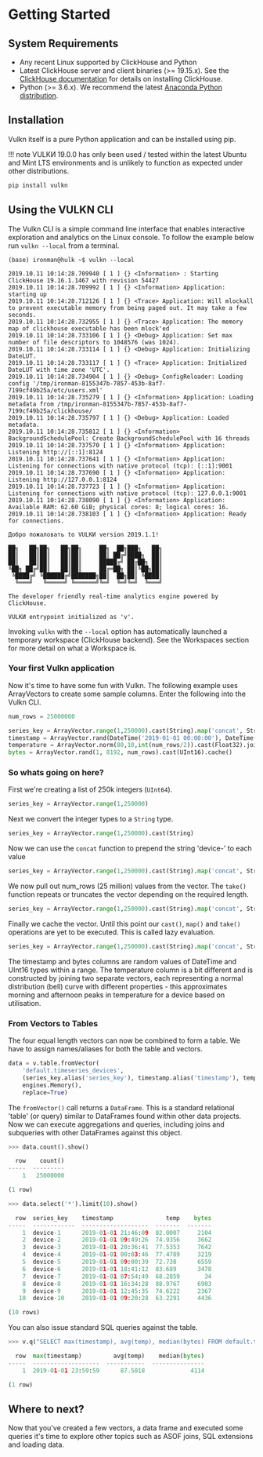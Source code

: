 # Getting Started

## System Requirements

- Any recent Linux supported by ClickHouse and Python
- Latest ClickHouse server and client binaries (>= 19.15.x). See the [ClickHouse documentation](https://clickhouse.yandex/docs/en/getting_started/#installation) for details on installing ClickHouse.
- Python (>= 3.6.x). We recommend the latest [Anaconda Python distribution](https://www.anaconda.com/distribution/).

## Installation

Vulkn itself is a pure Python application and can be installed using pip.

!!! note
    VULKИ 19.0.0 has only been used / tested within the latest Ubuntu and Mint LTS environments and is unlikely to function as expected under other distributions.

```bash
pip install vulkn
```

## Using the VULKN CLI

The Vulkn CLI is a simple command line interface that enables interactive exploration and analytics on the Linux console. To follow the example below run ```vulkn --local``` from a terminal.

```text
(base) ironman@hulk ~$ vulkn --local

2019.10.11 10:14:28.709940 [ 1 ] {} <Information> : Starting ClickHouse 19.16.1.1467 with revision 54427
2019.10.11 10:14:28.709992 [ 1 ] {} <Information> Application: starting up
2019.10.11 10:14:28.712126 [ 1 ] {} <Trace> Application: Will mlockall to prevent executable memory from being paged out. It may take a few seconds.
2019.10.11 10:14:28.732955 [ 1 ] {} <Trace> Application: The memory map of clickhouse executable has been mlock'ed
2019.10.11 10:14:28.733106 [ 1 ] {} <Debug> Application: Set max number of file descriptors to 1048576 (was 1024).
2019.10.11 10:14:28.733114 [ 1 ] {} <Debug> Application: Initializing DateLUT.
2019.10.11 10:14:28.733117 [ 1 ] {} <Trace> Application: Initialized DateLUT with time zone 'UTC'.
2019.10.11 10:14:28.734904 [ 1 ] {} <Debug> ConfigReloader: Loading config '/tmp/ironman-8155347b-7857-453b-8af7-7199cf49b25a/etc/users.xml'
2019.10.11 10:14:28.735279 [ 1 ] {} <Information> Application: Loading metadata from /tmp/ironman-8155347b-7857-453b-8af7-7199cf49b25a/clickhouse/
2019.10.11 10:14:28.735797 [ 1 ] {} <Debug> Application: Loaded metadata.
2019.10.11 10:14:28.735812 [ 1 ] {} <Information> BackgroundSchedulePool: Create BackgroundSchedulePool with 16 threads
2019.10.11 10:14:28.737570 [ 1 ] {} <Information> Application: Listening http://[::1]:8124
2019.10.11 10:14:28.737641 [ 1 ] {} <Information> Application: Listening for connections with native protocol (tcp): [::1]:9001
2019.10.11 10:14:28.737690 [ 1 ] {} <Information> Application: Listening http://127.0.0.1:8124
2019.10.11 10:14:28.737723 [ 1 ] {} <Information> Application: Listening for connections with native protocol (tcp): 127.0.0.1:9001
2019.10.11 10:14:28.738090 [ 1 ] {} <Information> Application: Available RAM: 62.60 GiB; physical cores: 8; logical cores: 16.
2019.10.11 10:14:28.738103 [ 1 ] {} <Information> Application: Ready for connections.

Добро пожаловать to VULKИ version 2019.1.1!

██╗   ██╗██╗   ██╗██╗     ██╗  ██╗███╗   ██╗
██║   ██║██║   ██║██║     ██║ ██╔╝████╗  ██║
██║   ██║██║   ██║██║     █████╔╝ ██╔██╗ ██║
╚██╗ ██╔╝██║   ██║██║     ██╔═██╗ ██║╚██╗██║
 ╚████╔╝ ╚██████╔╝███████╗██║  ██╗██║ ╚████║
  ╚═══╝   ╚═════╝ ╚══════╝╚═╝  ╚═╝╚═╝  ╚═══╝                    

The developer friendly real-time analytics engine powered by ClickHouse.

VULKИ entrypoint initialized as 'v'.
```

Invoking ```vulkn``` with the ```--local``` option has automatically launched a temporary workspace (ClickHouse backend). See the Workspaces section for more detail on what a Workspace is.

### Your first Vulkn application

Now it's time to have some fun with Vulkn. The following example uses ArrayVectors to create some sample columns. Enter the following into the Vulkn CLI.
```python
num_rows = 25000000

series_key = ArrayVector.range(1,250000).cast(String).map('concat', String('device-')).take(num_rows).cache()
timestamp = ArrayVector.rand(DateTime('2019-01-01 00:00:00'), DateTime('2019-01-01 23:59:59'), num_rows).cast(DateTime).cache()
temperature = ArrayVector.norm(80,10,int(num_rows/2)).cast(Float32).join(ArrayVector.norm(95,5,int(num_rows/2)).cast(Float32)).cache()
bytes = ArrayVector.rand(1, 8192, num_rows).cast(UInt16).cache()
```

### So whats going on here?

First we're creating a list of 250k integers (```UInt64```).

```python
series_key = ArrayVector.range(1,250000)
```

Next we convert the integer types to a ```String``` type.

```python
series_key = ArrayVector.range(1,250000).cast(String)
```

Now we can use the ```concat``` function to prepend the string 'device-' to each value

```python
series_key = ArrayVector.range(1,250000).cast(String).map('concat', String('device-'))
```

We now pull out num_rows (25 million) values from the vector. The ```take()``` function repeats or truncates the vector depending on the required length.

```python
series_key = ArrayVector.range(1,250000).cast(String).map('concat', String('device-')).take(num_rows)
```

Finally we cache the vector. Until this point our ```cast()```, ```map()``` and ```take()``` operations are yet to be executed. This is called lazy evaluation.

```python
series_key = ArrayVector.range(1,250000).cast(String).map('concat', String('device-')).take(num_rows).cache()
```

The timestamp and bytes columns are random values of DateTime and UInt16 types within a range. The temperature column is a bit different and is constructed by joining two separate vectors, each representing a normal distribution (bell) curve with different properties - this approximates morning and afternoon peaks in temperature for a device based on utilisation. 

### From Vectors to Tables

The four equal length vectors can now be combined to form a table. We have to assign names/aliases for both the table and vectors.

```python
data = v.table.fromVector(
    'default.timeseries_devices',
    (series_key.alias('series_key'), timestamp.alias('timestamp'), temperature.alias('temp'), bytes.alias('bytes')),
    engines.Memory(),
    replace=True)
```

The ```fromVector()``` call returns a ```DataFrame```. This is a standard relational 'table' (or query) similar to DataFrames found within other data projects. Now we can execute aggregations and queries, including joins and subqueries with other DataFrames against this object.

```python
>>> data.count().show()

  row    count()
-----  ---------
    1   25000000

(1 row)

>>> data.select('*').limit(10).show()

  row  series_key    timestamp               temp    bytes
-----  ------------  -------------------  -------  -------
    1  device-1      2019-01-01 21:46:09  82.0007     2104
    2  device-2      2019-01-01 09:49:26  74.9356     3662
    3  device-3      2019-01-01 20:36:41  77.5353     7642
    4  device-4      2019-01-01 00:03:46  77.4789     3219
    5  device-5      2019-01-01 09:00:39  72.738      6559
    6  device-6      2019-01-01 18:41:12  83.689      3478
    7  device-7      2019-01-01 07:54:49  68.2859       34
    8  device-8      2019-01-01 16:34:28  88.9767     6903
    9  device-9      2019-01-01 12:45:35  74.6222     2367
   10  device-10     2019-01-01 09:20:28  63.2291     4436

(10 rows)
```

You can also issue standard SQL queries against the table.

```python
>>> v.q("SELECT max(timestamp), avg(temp), median(bytes) FROM default.timeseries_devices").show()

  row  max(timestamp)         avg(temp)    median(bytes)
-----  -------------------  -----------  ---------------
    1  2019-01-01 23:59:59      87.5018             4114

(1 row)
```

## Where to next?

Now that you've created a few vectors, a data frame and executed some queries it's time to explore other topics such as ASOF joins, SQL extensions and loading data.

